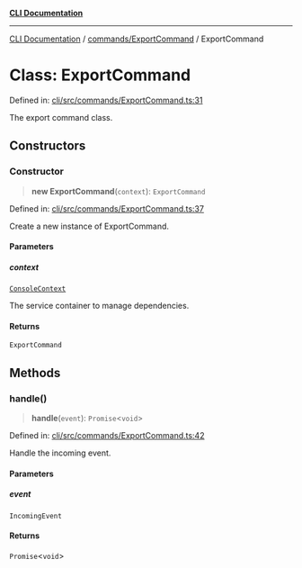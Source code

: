 [**CLI Documentation**](../../../README.md)

***

[CLI Documentation](../../../README.md) / [commands/ExportCommand](../README.md) / ExportCommand

# Class: ExportCommand

Defined in: [cli/src/commands/ExportCommand.ts:31](https://github.com/stonemjs/cli/blob/f139573d7f6e29779d41fb031ed261bfcad59d09/src/commands/ExportCommand.ts#L31)

The export command class.

## Constructors

### Constructor

> **new ExportCommand**(`context`): `ExportCommand`

Defined in: [cli/src/commands/ExportCommand.ts:37](https://github.com/stonemjs/cli/blob/f139573d7f6e29779d41fb031ed261bfcad59d09/src/commands/ExportCommand.ts#L37)

Create a new instance of ExportCommand.

#### Parameters

##### context

[`ConsoleContext`](../../../declarations/interfaces/ConsoleContext.md)

The service container to manage dependencies.

#### Returns

`ExportCommand`

## Methods

### handle()

> **handle**(`event`): `Promise`\<`void`\>

Defined in: [cli/src/commands/ExportCommand.ts:42](https://github.com/stonemjs/cli/blob/f139573d7f6e29779d41fb031ed261bfcad59d09/src/commands/ExportCommand.ts#L42)

Handle the incoming event.

#### Parameters

##### event

`IncomingEvent`

#### Returns

`Promise`\<`void`\>
